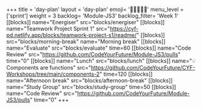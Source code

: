 +++
title = 'day-plan'
layout = 'day-plan'
emoji= '🧑🏽‍🤝‍🧑🏽'
menu_level = ['sprint']
weight = 3
backlog= 'Module-JS3'
backlog_filter= 'Week 1'
[[blocks]]
name="Energiser"
src="blocks/energiser"
[[blocks]]
name="Teamwork Project Sprint 1"
src="https://cyf-pd.netlify.app/blocks/teamwork-project-s1/readme/"
[[blocks]]
src="blocks/morning-break"
name="Morning break"
[[blocks]]
name="Evaluate"
src="blocks/evaluate"
time=60
[[blocks]]
name="Code Review"
src="https://github.com/CodeYourFuture/Module-JS3/pulls"
time="0"
[[blocks]]
name="Lunch"
src="blocks/lunch"
[[blocks]]
name="💡 Components are functions"
src="https://github.com/CodeYourFuture/CYF-Workshops/tree/main/components-2"
time=120
[[blocks]]
name="Afternoon break"
src="blocks/afternoon-break"
[[blocks]]
name="Study Group"
src="blocks/study-group"
time=50
[[blocks]]
name="Code Review"
src="https://github.com/CodeYourFuture/Module-JS3/pulls"
time="0"
+++
